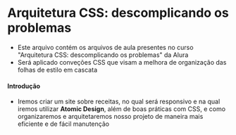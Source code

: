 # Arquitetura CSS: descomplicando os problemas

- Este arquivo contém os arquivos de aula presentes no curso "Arquitetura CSS: descomplicando os problemas" da Alura
- Será aplicado conveções CSS que visam a melhora de organização das folhas de estilo em cascata

#### Introdução

- Iremos criar um site sobre receitas, no qual será responsivo e na qual iremos utilizar __Atomic Design__, além de boas práticas com CSS, e como organizaremos e arquitetaremos nosso projeto de maneira mais eficiente e de fácil manutenção

#### 